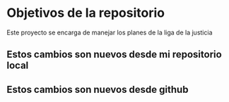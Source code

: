 # Objetivos de la repositorio

Este proyecto se encarga de manejar los planes de la liga de la justicia



## Estos cambios son nuevos desde mi repositorio local

## Estos cambios son nuevos desde github


